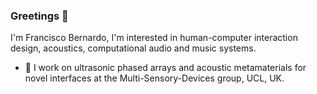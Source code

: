 ### Greetings 🖖

I'm Francisco Bernardo, I'm interested in human-computer interaction design, acoustics, computational audio and music systems.

- 🔭 I work on ultrasonic phased arrays and acoustic metamaterials for novel interfaces at the Multi-Sensory-Devices group, UCL, UK.

<!--
**frantic0/frantic0** is a ✨ _special_ ✨ repository because its `README.md` (this file) appears on your GitHub profile.

Here are some ideas to get you started:

- 🔭 I’m currently working on ...
- 🌱 I’m currently learning ...
- 👯 I’m looking to collaborate on ...
- 🤔 I’m looking for help with ...
- 💬 Ask me about ...
- 📫 How to reach me: ...
- 😄 Pronouns: ...
- ⚡ Fun fact: ...
-->
